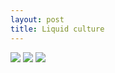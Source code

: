 ```yaml
---
layout: post
title: Liquid culture
---
```


<img src="https://dl.dropboxusercontent.com/u/16334624/150.JPG">

<img src="https://dl.dropboxusercontent.com/u/16334624/151.JPG">


<img src="https://dl.dropboxusercontent.com/u/16334624/156.JPG">
